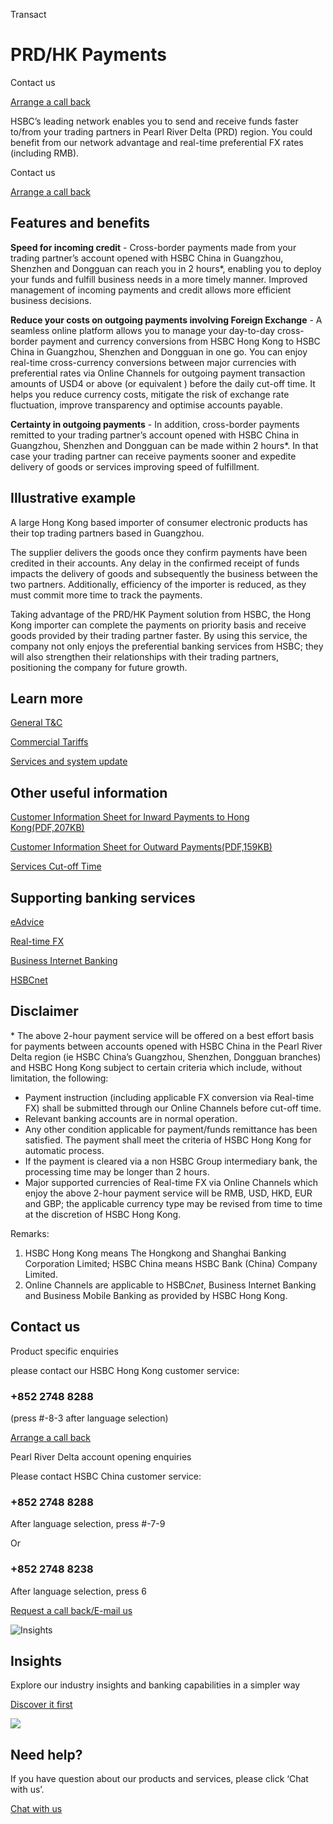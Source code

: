 Transact

# PRD/HK Payments

Contact us

[Arrange a call back](https://www.business.hsbc.com.hk/en-gb/arrange-a-call-back-payment)

HSBC’s leading network enables you to send and receive funds faster to/from your trading partners in Pearl River Delta (PRD) region. You could benefit from our network advantage and real-time preferential FX rates (including RMB).

Contact us

[Arrange a call back](https://www.business.hsbc.com.hk/en-gb/arrange-a-call-back-payment)

## Features and benefits

**Speed for incoming credit** -
Cross-border payments made from your trading partner’s account opened with HSBC China in Guangzhou, Shenzhen and Dongguan can reach you in 2 hours\*, enabling you to deploy your funds and fulfill business needs in a more timely manner. Improved management of incoming payments and credit allows more efficient business decisions.

**Reduce your costs on outgoing payments involving Foreign Exchange** -
A seamless online platform allows you to manage your day-to-day cross-border payment and currency conversions from HSBC Hong Kong to HSBC China in Guangzhou, Shenzhen and Dongguan in one go. You can enjoy real-time cross-currency conversions between major currencies with preferential rates via Online Channels for outgoing payment transaction amounts of USD4 or above (or equivalent ) before the daily cut-off time. It helps you reduce currency costs, mitigate the risk of exchange rate fluctuation, improve transparency and optimise accounts payable.

**Certainty in outgoing payments** -
In addition, cross-border payments remitted to your trading partner’s account opened with HSBC China in Guangzhou, Shenzhen and Dongguan can be made within 2 hours\*. In that case your trading partner can receive payments sooner and expedite delivery of goods or services improving speed of fulfillment.

## Illustrative example

A large Hong Kong based importer of consumer electronic products has their top trading partners based in Guangzhou.

The supplier delivers the goods once they confirm payments have been credited in their accounts. Any delay in the confirmed receipt of funds impacts the delivery of goods and subsequently the business between the two partners. Additionally, efficiency of the importer is reduced, as they must commit more time to track the payments.

Taking advantage of the PRD/HK Payment solution from HSBC, the Hong Kong importer can complete the payments on priority basis and receive goods provided by their trading partner faster. By using this service, the company not only enjoys the preferential banking services from HSBC; they will also strengthen their relationships with their trading partners, positioning the company for future growth.

## Learn more

[General T&C](/en-gb/help-centre/business-forms/account-services-forms)

[Commercial Tariffs](/en-gb/regulations/commercial-tariffs)

[Services and system update](/en-gb/regulations/resource-centre-important-hsbc-payments-information)

## Other useful information

[Customer Information Sheet for Inward Payments to Hong Kong(PDF,207KB)](/-/media/media/hong-kong/pdfs/products/rem144en.pdf)

[Customer Information Sheet for Outward Payments(PDF,159KB)](/-/media/media/hong-kong/pdfs/products/outward-payments-d.pdf)

[Services Cut-off Time](/en-gb/regulations/services-cut-off-time)

## Supporting banking services

[eAdvice](/en-gb/products/estatement-and-eadvice)

[Real-time FX](/en-gb/products/foreign-exchange-spot-fx)

[Business Internet Banking](/en-gb/products/business-internet-banking)

[HSBCnet](/en-gb/products/hsbcnet)

## Disclaimer

\* The above 2-hour payment service will be offered on a best effort basis for payments between accounts opened with HSBC China in the Pearl River Delta region (ie HSBC China’s Guangzhou, Shenzhen, Dongguan branches) and HSBC Hong Kong subject to certain criteria which include, without limitation, the following:

* Payment instruction (including applicable FX conversion via Real-time FX) shall be submitted through our Online Channels before cut-off time.
* Relevant banking accounts are in normal operation.
* Any other condition applicable for payment/funds remittance has been satisfied. The payment shall meet the criteria of HSBC Hong Kong for automatic process.
* If the payment is cleared via a non HSBC Group intermediary bank, the processing time may be longer than 2 hours.
* Major supported currencies of Real-time FX via Online Channels which enjoy the above 2-hour payment service will be RMB, USD, HKD, EUR and GBP; the applicable currency type may be revised from time to time at the discretion of HSBC Hong Kong.

Remarks:

1. HSBC Hong Kong means The Hongkong and Shanghai Banking Corporation Limited; HSBC China means HSBC Bank (China) Company Limited.
2. Online Channels are applicable to HSBC*net*, Business Internet Banking and Business Mobile Banking as provided by HSBC Hong Kong.

## Contact us

Product specific enquiries

please contact our HSBC Hong Kong customer service:

### +852 2748 8288

(press #-8-3 after language selection)

[Arrange a call back](https://www.business.hsbc.com.hk/en-gb/arrange-a-call-back-payment)

Pearl River Delta account opening enquiries

Please contact HSBC China customer service:

### +852 2748 8288

After language selection, press #-7-9

Or

### +852 2748 8238

After language selection, press 6

[Request a call back/E-mail us](https://www.business.hsbc.com.hk/en-gb/arrange-a-call-back-hbcn)

![Insights](/-/media/media/product-solution/theme-type/img-onboarding.png?h=1413&iar=0&w=1440&hash=0E9CE212C1F6AFCE9D0FE384CA6DCC0A "Insights")

## Insights

Explore our industry insights and banking capabilities in a simpler way

[Discover it first](/en-gb/insights)

![ ](/-/media/media/common/images/contact-us-img.png?h=604&iar=0&w=768&hash=A5675187A2C4B175E0CA7B5AD27C3A66 " ")

## Need help?

If you have question about our products and services, please click ‘Chat with us’.

[Chat with us](##)